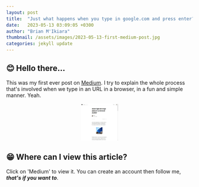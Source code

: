 ```yaml
---
layout: post
title:  "Just what happens when you type in google.com and press enter?"
date:   2023-05-13 03:09:05 +0300
author: "Brian M'Ikiara"
thumbnail: /assets/images/2023-05-13-first-medium-post.jpg
categories: jekyll update
---
```


## 😊 Hello there...

This was my first ever post on [Medium](https://medium.com/@brian_ikiara/just-what-happens-when-you-type-google-com-in-your-browser-and-press-enter-4df535c56545). I try to explain the whole process that's involved when we type in an URL in a browser, in a fun and simple manner. Yeah.

<div align='center'>
    <img src='/assets/images/2023-05-13-first-medium-post.jpg' style='width:100px;height:100px' alt='{{ post.title }}' />
</div>

## 😁 Where can I view this article?

Click on 'Medium' to view it. You can create an account then follow me, ***that's if you want to***.

